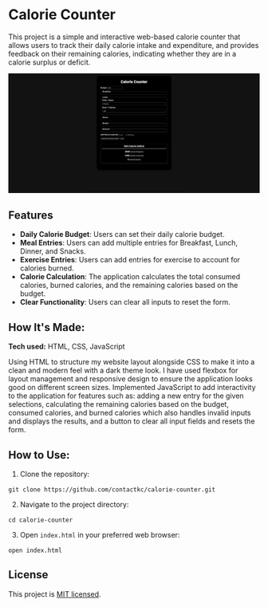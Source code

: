 # Calorie Counter
This project is a simple and interactive web-based calorie counter that allows users to track their daily calorie intake and expenditure, and provides feedback on their remaining calories, indicating whether they are in a calorie surplus or deficit.

![calorie-counter-preview](/calorie-counter-preview.png)

## Features
- **Daily Calorie Budget**: Users can set their daily calorie budget.
- **Meal Entries**: Users can add multiple entries for Breakfast, Lunch, Dinner, and Snacks.
- **Exercise Entries**: Users can add entries for exercise to account for calories burned.
- **Calorie Calculation**: The application calculates the total consumed calories, burned calories, and the remaining calories based on the budget.
- **Clear Functionality**: Users can clear all inputs to reset the form.

## How It's Made:

**Tech used:** HTML, CSS, JavaScript

Using HTML to structure my website layout alongside CSS to make it into a clean and modern feel with a dark theme look. I have used flexbox for layout management and responsive design to ensure the application looks good on different screen sizes. Implemented JavaScript to add interactivity to the application for features such as: adding a new entry for the given selections, calculating the remaining calories based on the budget, consumed calories, and burned calories which also handles invalid inputs and displays the results, and a button to clear all input fields and resets the form.

## How to Use:

1. Clone the repository:
```
git clone https://github.com/contactkc/calorie-counter.git
```
2. Navigate to the project directory:
```
cd calorie-counter
```
3. Open `index.html` in your preferred web browser:
```
open index.html
```

## License
This project is [MIT licensed](LICENSE.md).

